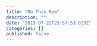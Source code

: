 ```yaml
---
title: "Do This Now"
description: ""
date: "2019-07-22T23:57:53.829Z"
categories: []
published: false
---
```



